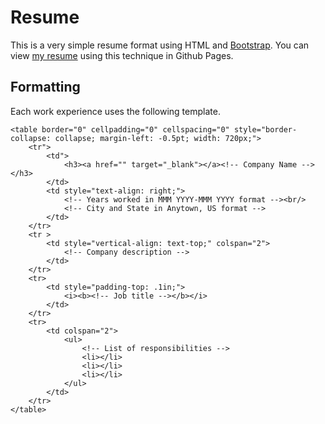 # Resume
This is a very simple resume format using HTML and [Bootstrap](https://getbootstrap.com/). You can view [my resume](https://t3knoid.github.io/resume/) using this technique in Github Pages. 

## Formatting

Each work experience uses the following template.

```
<table border="0" cellpadding="0" cellspacing="0" style="border-collapse: collapse; margin-left: -0.5pt; width: 720px;">
	<tr">
		<td">
			<h3><a href="" target="_blank"></a><!-- Company Name --></h3>
		</td>
		<td style="text-align: right;">			
			<!-- Years worked in MMM YYYY-MMM YYYY format --><br/>
			<!-- City and State in Anytown, US format -->		
		</td>
	</tr>
	<tr >
		<td style="vertical-align: text-top;" colspan="2">
			<!-- Company description -->
		</td>
	</tr>
	<tr>
		<td style="padding-top: .1in;">			
			<i><b><!-- Job title --></b></i>
		</td>
	</tr>
	<tr>
		<td colspan="2">
			<ul>
				<!-- List of responsibilities -->
				<li></li>
				<li></li>
				<li></li>
			</ul>
		</td>
	</tr>
</table>

```
